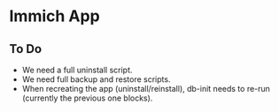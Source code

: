# Immich App

## To Do

- We need a full uninstall script.
- We need full backup and restore scripts.
- When recreating the app (uninstall/reinstall), db-init needs to re-run (currently the previous one blocks).
